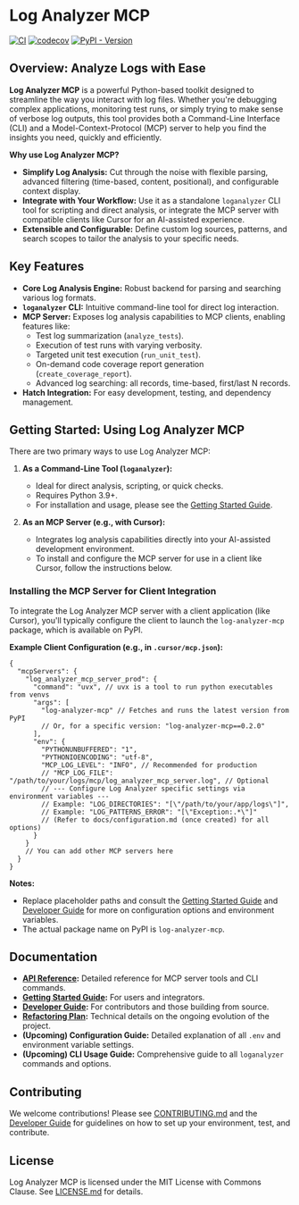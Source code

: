 # Log Analyzer MCP

[![CI](https://github.com/djm81/log_analyzer_mcp/actions/workflows/tests.yml/badge.svg)](https://github.com/djm81/log_analyzer_mcp/actions/workflows/tests.yml)
[![codecov](https://codecov.io/gh/djm81/log_analyzer_mcp/branch/main/graph/badge.svg)](https://codecov.io/gh/djm81/log_analyzer_mcp)
[![PyPI - Version](https://img.shields.io/pypi/v/log-analyzer-mcp?color=blue)](https://pypi.org/project/log-analyzer-mcp)

## Overview: Analyze Logs with Ease

**Log Analyzer MCP** is a powerful Python-based toolkit designed to streamline the way you interact with log files. Whether you're debugging complex applications, monitoring test runs, or simply trying to make sense of verbose log outputs, this tool provides both a Command-Line Interface (CLI) and a Model-Context-Protocol (MCP) server to help you find the insights you need, quickly and efficiently.

**Why use Log Analyzer MCP?**

- **Simplify Log Analysis:** Cut through the noise with flexible parsing, advanced filtering (time-based, content, positional), and configurable context display.
- **Integrate with Your Workflow:** Use it as a standalone `loganalyzer` CLI tool for scripting and direct analysis, or integrate the MCP server with compatible clients like Cursor for an AI-assisted experience.
- **Extensible and Configurable:** Define custom log sources, patterns, and search scopes to tailor the analysis to your specific needs.

## Key Features

- **Core Log Analysis Engine:** Robust backend for parsing and searching various log formats.
- **`loganalyzer` CLI:** Intuitive command-line tool for direct log interaction.
- **MCP Server:** Exposes log analysis capabilities to MCP clients, enabling features like:
  - Test log summarization (`analyze_tests`).
  - Execution of test runs with varying verbosity.
  - Targeted unit test execution (`run_unit_test`).
  - On-demand code coverage report generation (`create_coverage_report`).
  - Advanced log searching: all records, time-based, first/last N records.
- **Hatch Integration:** For easy development, testing, and dependency management.

## Getting Started: Using Log Analyzer MCP

There are two primary ways to use Log Analyzer MCP:

1. **As a Command-Line Tool (`loganalyzer`):**
    - Ideal for direct analysis, scripting, or quick checks.
    - Requires Python 3.9+.
    - For installation and usage, please see the [Getting Started Guide](./docs/getting_started.md).

2. **As an MCP Server (e.g., with Cursor):**
    - Integrates log analysis capabilities directly into your AI-assisted development environment.
    - To install and configure the MCP server for use in a client like Cursor, follow the instructions below.

### Installing the MCP Server for Client Integration

To integrate the Log Analyzer MCP server with a client application (like Cursor), you'll typically configure the client to launch the `log-analyzer-mcp` package, which is available on PyPI.

**Example Client Configuration (e.g., in `.cursor/mcp.json`):**

```jsonc
{
  "mcpServers": {
    "log_analyzer_mcp_server_prod": {
      "command": "uvx", // uvx is a tool to run python executables from venvs
      "args": [
        "log-analyzer-mcp" // Fetches and runs the latest version from PyPI
        // Or, for a specific version: "log-analyzer-mcp==0.2.0"
      ],
      "env": {
        "PYTHONUNBUFFERED": "1",
        "PYTHONIOENCODING": "utf-8",
        "MCP_LOG_LEVEL": "INFO", // Recommended for production
        // "MCP_LOG_FILE": "/path/to/your/logs/mcp/log_analyzer_mcp_server.log", // Optional
        // --- Configure Log Analyzer specific settings via environment variables ---
        // Example: "LOG_DIRECTORIES": "[\"/path/to/your/app/logs\"]",
        // Example: "LOG_PATTERNS_ERROR": "[\"Exception:.*\"]"
        // (Refer to docs/configuration.md (once created) for all options)
      }
    }
    // You can add other MCP servers here
  }
}
```

**Notes:**

- Replace placeholder paths and consult the [Getting Started Guide](./docs/getting_started.md) and [Developer Guide](./docs/developer_guide.md) for more on configuration options and environment variables.
- The actual package name on PyPI is `log-analyzer-mcp`.

## Documentation

- **[API Reference](./docs/api_reference.md):** Detailed reference for MCP server tools and CLI commands.
- **[Getting Started Guide](./docs/getting_started.md):** For users and integrators.
- **[Developer Guide](./docs/developer_guide.md):** For contributors and those building from source.
- **[Refactoring Plan](./docs/refactoring/log_analyzer_refactoring_v2.md):** Technical details on the ongoing evolution of the project.
- **(Upcoming) Configuration Guide:** Detailed explanation of all `.env` and environment variable settings.
- **(Upcoming) CLI Usage Guide:** Comprehensive guide to all `loganalyzer` commands and options.

## Contributing

We welcome contributions! Please see [CONTRIBUTING.md](./CONTRIBUTING.md) and the [Developer Guide](./docs/developer_guide.md) for guidelines on how to set up your environment, test, and contribute.

## License

Log Analyzer MCP is licensed under the MIT License with Commons Clause. See [LICENSE.md](./LICENSE.md) for details.
